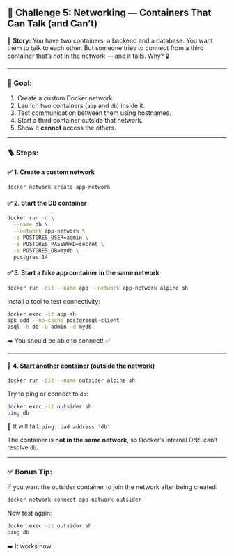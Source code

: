 
## 📡 Challenge 5: Networking — Containers That Can Talk (and Can’t)

**🧩 Story:**
You have two containers: a backend and a database. You want them to talk to each other. But someone tries to connect from a third container that’s *not* in the network — and it fails. Why? 🔒

---

### 🎯 Goal:

1. Create a custom Docker network.
2. Launch two containers (`app` and `db`) inside it.
3. Test communication between them using hostnames.
4. Start a third container outside that network.
5. Show it **cannot** access the others.

---

### 🪜 Steps:

#### ✅ 1. Create a custom network

```bash
docker network create app-network
```

#### ✅ 2. Start the DB container

```bash
docker run -d \
  --name db \
  --network app-network \
  -e POSTGRES_USER=admin \
  -e POSTGRES_PASSWORD=secret \
  -e POSTGRES_DB=mydb \
  postgres:14
```

#### ✅ 3. Start a fake app container in the same network

```bash
docker run -dit --name app --network app-network alpine sh
```

Install a tool to test connectivity:

```bash
docker exec -it app sh
apk add --no-cache postgresql-client
psql -h db -U admin -d mydb
```

➡️ You should be able to connect! ✅

---

#### 🚫 4. Start another container (outside the network)

```bash
docker run -dit --name outsider alpine sh
```

Try to ping or connect to `db`:

```bash
docker exec -it outsider sh
ping db
```

🚫 It will fail: `ping: bad address 'db'`

The container is **not in the same network**, so Docker’s internal DNS can’t resolve `db`.

---

### ✅ Bonus Tip:

If you want the outsider container to join the network after being created:

```bash
docker network connect app-network outsider
```

Now test again:

```bash
docker exec -it outsider sh
ping db
```

➡️ It works now.
